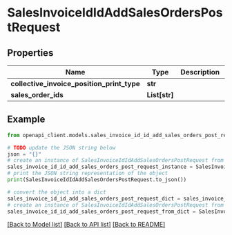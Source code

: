 # SalesInvoiceIdIdAddSalesOrdersPostRequest


## Properties

Name | Type | Description | Notes
------------ | ------------- | ------------- | -------------
**collective_invoice_position_print_type** | **str** |  | [optional] 
**sales_order_ids** | **List[str]** |  | 

## Example

```python
from openapi_client.models.sales_invoice_id_id_add_sales_orders_post_request import SalesInvoiceIdIdAddSalesOrdersPostRequest

# TODO update the JSON string below
json = "{}"
# create an instance of SalesInvoiceIdIdAddSalesOrdersPostRequest from a JSON string
sales_invoice_id_id_add_sales_orders_post_request_instance = SalesInvoiceIdIdAddSalesOrdersPostRequest.from_json(json)
# print the JSON string representation of the object
print(SalesInvoiceIdIdAddSalesOrdersPostRequest.to_json())

# convert the object into a dict
sales_invoice_id_id_add_sales_orders_post_request_dict = sales_invoice_id_id_add_sales_orders_post_request_instance.to_dict()
# create an instance of SalesInvoiceIdIdAddSalesOrdersPostRequest from a dict
sales_invoice_id_id_add_sales_orders_post_request_from_dict = SalesInvoiceIdIdAddSalesOrdersPostRequest.from_dict(sales_invoice_id_id_add_sales_orders_post_request_dict)
```
[[Back to Model list]](../README.md#documentation-for-models) [[Back to API list]](../README.md#documentation-for-api-endpoints) [[Back to README]](../README.md)


